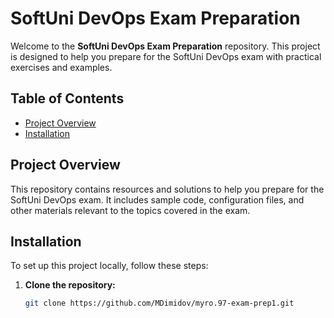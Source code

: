 # SoftUni DevOps Exam Preparation

Welcome to the **SoftUni DevOps Exam Preparation** repository. This project is designed to help you prepare for the SoftUni DevOps exam with practical exercises and examples.

## Table of Contents

- [Project Overview](#project-overview)
- [Installation](#installation)

## Project Overview

This repository contains resources and solutions to help you prepare for the SoftUni DevOps exam. It includes sample code, configuration files, and other materials relevant to the topics covered in the exam.

## Installation

To set up this project locally, follow these steps:

1. **Clone the repository:**
   ```bash
   git clone https://github.com/MDimidov/myro.97-exam-prep1.git
